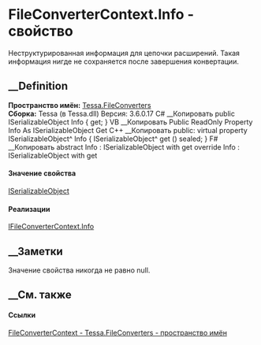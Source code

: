 # FileConverterContext.Info - свойство
Неструктурированная информация для цепочки расширений. Такая информация нигде
не сохраняется после завершения конвертации.
## __Definition
 **Пространство имён:** [Tessa.FileConverters](N_Tessa_FileConverters.htm)  
 **Сборка:** Tessa (в Tessa.dll) Версия: 3.6.0.17
C# __Копировать
     public ISerializableObject Info { get; }
VB __Копировать
     Public ReadOnly Property Info As ISerializableObject
    	Get
C++ __Копировать
     public:
    virtual property ISerializableObject^ Info {
    	ISerializableObject^ get () sealed;
    }
F# __Копировать
     abstract Info : ISerializableObject with get
    override Info : ISerializableObject with get
#### Значение свойства
[ISerializableObject](T_Tessa_Platform_Storage_ISerializableObject.htm)
#### Реализации
[IFileConverterContext.Info](P_Tessa_FileConverters_IFileConverterContext_Info.htm)  
##  __Заметки
Значение свойства никогда не равно null.
## __См. также
#### Ссылки
[FileConverterContext - ](T_Tessa_FileConverters_FileConverterContext.htm)
[Tessa.FileConverters - пространство имён](N_Tessa_FileConverters.htm)
